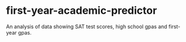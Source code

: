 # first-year-academic-predictor
An analysis of data showing SAT test scores, high school gpas and first-year gpas.
